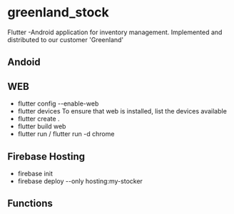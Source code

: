 # greenland_stock

Flutter -Android application for inventory management. Implemented and distributed to our customer 'Greenland'

## Andoid

## WEB

- flutter config --enable-web
- flutter devices
        To ensure that web is installed, list the devices available
- flutter create .
- flutter build web
- flutter run / flutter run -d chrome

## Firebase Hosting

- firebase init
- firebase deploy --only hosting:my-stocker

## Functions
